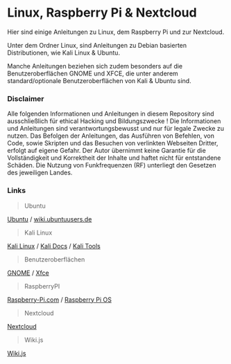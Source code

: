 # Linux, Raspberry Pi & Nextcloud

Hier sind einige Anleitungen zu Linux, dem Raspberry Pi und zur Nextcloud.

Unter dem Ordner Linux, sind Anleitungen zu Debian basierten Distributionen, wie Kali Linux & Ubuntu.

Manche Anleitungen beziehen sich zudem besonders auf die Benutzeroberflächen GNOME und XFCE, die unter anderem standard/optionale Benutzeroberflächen von Kali & Ubuntu sind.


### Disclaimer
Alle folgenden Informationen und Anleitungen in diesem Repository sind ausschließlich für ethical Hacking und Bildungszwecke !
Die Informationen und Anleitungen sind verantwortungsbewusst und nur für legale Zwecke zu nutzen.
Das Befolgen der Anleitungen, das Ausführen von Befehlen, von Code, sowie Skripten und das Besuchen von verlinkten Webseiten Dritter, erfolgt auf eigene Gefahr.
Der Autor übernimmt keine Garantie für die Vollständigkeit und Korrektheit der Inhalte und haftet nicht für entstandene Schäden.
Die Nutzung von Funkfrequenzen (RF) unterliegt den Gesetzen des jeweiligen Landes.


### Links
> Ubuntu

[Ubuntu](https://ubuntu.com/) / [wiki.ubuntuusers.de](https://wiki.ubuntuusers.de/Startseite/)



> Kali Linux

[Kali Linux](https://www.kali.org/) / [Kali Docs](https://www.kali.org/docs/) / [Kali Tools](https://www.kali.org/tools/)



> Benutzeroberflächen

[GNOME](https://www.gnome.org/) / [Xfce](https://www.xfce.org/)



> RaspberryPI

[Raspberry-Pi.com](https://www.raspberrypi.com/) / [Raspberry Pi OS](https://www.raspberrypi.com/software/)



> Nextcloud

[Nextcloud](https://nextcloud.com/)



> Wiki.js

[Wiki.js](https://js.wiki/)
